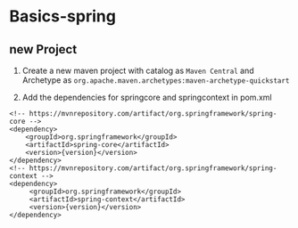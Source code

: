 # Basics-spring

## new Project

1. Create a new maven project with catalog as `Maven Central` and Archetype as `org.apache.maven.archetypes:maven-archetype-quickstart`

2. Add the dependencies for springcore and springcontext in pom.xml
```
<!-- https://mvnrepository.com/artifact/org.springframework/spring-core -->
<dependency>
    <groupId>org.springframework</groupId>
    <artifactId>spring-core</artifactId>
    <version>{version}</version>
</dependency>
<!-- https://mvnrepository.com/artifact/org.springframework/spring-context -->
<dependency>
     <groupId>org.springframework</groupId>
     <artifactId>spring-context</artifactId>
     <version>{version}</version>
</dependency>
```
